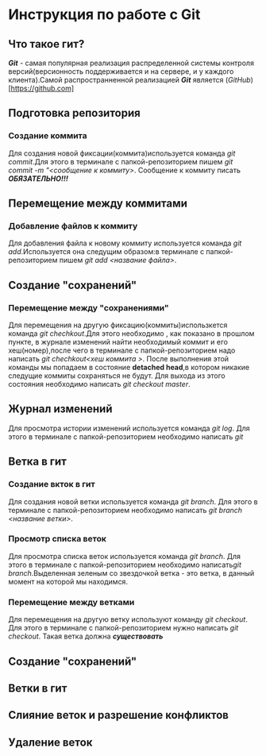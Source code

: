 # Инструкция по работе с Git 

## Что такое гит?
***Git*** - самая популярная реализация распределенной системы контроля версий(версионность поддерживается и на сервере, и у каждого клиента).Самой распространненной реализацией ***Git*** является (*GitHub*)[https://github.com]   
## Подготовка репозитория

 
 
 
 
### Создание коммита 
Для создания новой фиксации(коммита)используется команда *git commit*.Для этого в терминале с папкой-репозиторием пишем *git commit -m "<сообщение к коммиту>*. Сообщение к коммиту писать ***ОБЯЗАТЕЛЬНО!!!*** 
  
## Перемещение между  коммитами
 

### Добавление файлов к коммиту
Для добавления файла к новому коммиту используется команда *git add*.Используется она следущим образом:в терминале с папкой-репозиторием пишем *git add <название файла>*.     
 
## Создание "сохранений"

### Перемещение между "сохранениями"
Для перемещения на другую фиксацию(коммиты)использкется команда *git chechkout*.Для этого необходимо , как показано в прошлом пункте, в журнале изменений найти необходимый коммит и его хеш(номер),после чего в терминале с папкой-репозиторием надо написать *git chechkout<хеш коммита >*. После выполнения этой команды мы попадаем в состояние **detached head**,в котором никакие следущие коммиты сохраняться не будут. Для выхода из этого состояния необходимо написать *git checkout master*. 
 
## Журнал изменений
Для просмотра истории изменений используется команда *git log*. Для этого в терминале с папкой-репозиторием необходимо написать *git* 
## Ветка в гит



### Создание вкток в гит
Для создания новой ветки используется команда *git branch*. Для этого в терминале с папкой-репозиторием необходимо написать
*git branch <название ветки>*. 
 
### Просмотр списка веток
Для просмотра списка веток используется команда *git branch*. Для этого в терминале с папкой-репозиторием необходимо написать*git branch*.Выделенная зеленым со звездочкой ветка - это ветка, в данный момент на которой мы находимся.  
 

### Перемещение между ветками
Для перемещения на другую ветку используют команду *git checkout*. Для этого в терминале с папкой-репозиторием нужно написать
*git checkout*. Такая ветка должна ***существовать***


 



## Создание "сохранений"
 
 

 

## Ветки в гит
 

## Слияние веток и разрешение конфликтов

## Удаление веток
